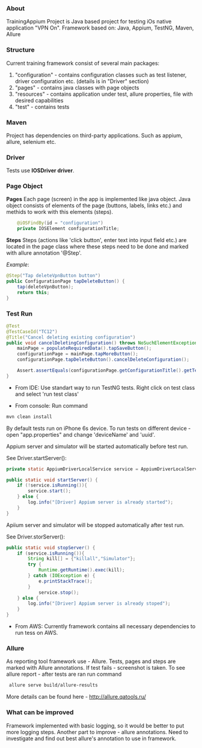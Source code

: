 ### About
TrainingAppium Project is Java based project for testing iOs native application "VPN On".
Framework based on: Java, Appium, TestNG, Maven, Allure

### Structure
Current training framework consist of several main packages:
1. "configuration" - contains configuration classes such as test listener, driver configuration etc. (details is in "Driver" section)
2. "pages" - contains java classes with page objects
3. "resources" - contains application under test, allure properties, file with desired capabilities
4. "test" - contains tests

### Maven
Project has dependencies on third-party applications. Such as appium, allure, selenium etc.

### Driver
Tests use **IOSDriver<IOSElement> driver**. 

### Page Object
**Pages** 
Each page (screen) in the app is implemented like java object. Java object consists of elements of the page (buttons, labels, links etc.) and methids to work with this elements (steps).
```java
    @iOSFindBy(id = "configuration")
    private IOSElement configurationTitle;
```
 
**Steps**
Steps (actions like 'click button', enter text into input field etc.) are located in the page class where these steps need to be done and marked with allure annotation '@Step'.

_Example_:
```java
@Step("Tap deleteVpnButton button")
public ConfigurationPage tapDeleteButton() {
    tap(deleteVpnButton);
    return this;
}
```


### Test Run

```java
@Test
@TestCaseId("TC12")
@Title("Cancel deleting existing configuration")
public void cancelDeletingConfiguration() throws NoSuchElementException, MalformedURLException {
    mainPage = populateRequiredData().tapSaveButton();
    configurationPage = mainPage.tapMoreButton();
    configurationPage.tapDeleteButton().cancelDeleteConfiguration();

    Assert.assertEquals(configurationPage.getConfigurationTitle().getText(), "configuration", "Incorrect title is displayed");
}
```

 - From IDE:
Use standart way to run TestNG tests. Right click on test class and select 'run test class'

 - From console:
Run command
```sh
mvn clean install
```
By default tests run on iPhone 6s device. To run tests on different device - open "app.properties" and change 'deviceName' and 'uuid'. 

Appium server and simulator will be started automatically before test run.

See Driver.startServer():
```java
private static AppiumDriverLocalService service = AppiumDriverLocalService.buildDefaultService();
```
```java
public static void startServer() {
    if (!service.isRunning()){
        service.start();
    } else {
        log.info("[Driver] Appium server is already started");
    }
}
```

Apiium server and simulator will be stopped automatically after test run.

See Driver.storServer():
```java
public static void stopServer() {
    if (service.isRunning()){
        String kill[] = {"killall","Simulator"};
        try {
            Runtime.getRuntime().exec(kill);
        } catch (IOException e) {
            e.printStackTrace();
        }
            service.stop();
    } else {
        log.info("[Driver] Appium server is already stoped");
    }
}
```

 - From AWS:
Currently framework contains all necessary dependencies to run tess on AWS.

### Allure
As reporting tool framework use - Allure. Tests, pages and steps are marked with Allure annotations. If test fails - screenshot is taken.
To see allure report - after tests are ran run command
```sh
 allure serve build/allure-results
```
More details can be found here - http://allure.qatools.ru/

### What can be improved
Framework implemented with basic logging, so it would be better to put more logging steps.
Another part to improve - allure annotations. Need to investigate and find out best allure's annotation to use in framework.
